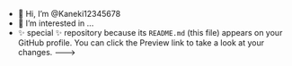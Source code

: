 - 👋 Hi, I’m @Kaneki12345678
- 👀 I’m interested in ...
- ✨ special ✨ repository because its `README.md` (this file) appears on your GitHub profile.
You can click the Preview link to take a look at your changes.
--->
